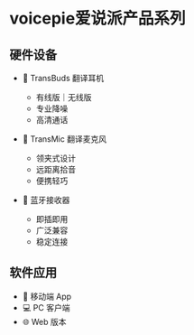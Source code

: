 # voicepie爱说派产品系列

## 硬件设备

- 💎 TransBuds 翻译耳机

  - 有线版｜无线版
  - 专业降噪
  - 高清通话

- 🎤 TransMic 翻译麦克风

  - 领夹式设计
  - 远距离拾音
  - 便携轻巧

- 📱 蓝牙接收器
  - 即插即用
  - 广泛兼容
  - 稳定连接

## 软件应用

- 📱 移动端 App
- 💻 PC 客户端
- 🌐 Web 版本
